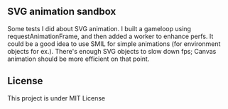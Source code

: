 ## SVG animation sandbox

Some tests I did about SVG animation. I built a gameloop using requestAnimationFrame, and then added a worker to enhance perfs.
It could be a good idea to use SMIL for simple animations (for environment objects for ex.).
There's enough SVG objects to slow down fps; Canvas animation should be more efficient on that point.

## License

This project is under MIT License
